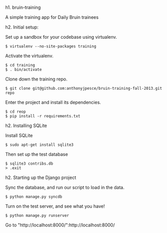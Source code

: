 h1. bruin-training

A simple training app for Daily Bruin trainees

h2. Initial setup:

Set up a sandbox for your codebase using virtualenv.

<pre><code>$ virtualenv --no-site-packages training</code></pre>

Activate the virtualenv.

<pre><code>$ cd training
$ . bin/activate</code></pre>

Clone down the training repo.

<pre><code>$ git clone git@github.com:anthonyjpesce/bruin-training-fall-2013.git repo</code></pre>

Enter the project and install its dependencies.

<pre><code>$ cd reop
$ pip install -r requirements.txt</code></pre>

h2. Installing SQLite

Install SQLite

<pre><code>$ sudo apt-get install sqlite3</code></pre>

Then set up the test database

<pre><code>$ sqlite3 contribs.db
> .exit</code></pre>

h2. Starting up the Django project

Sync the database, and run our script to load in the data.

<pre><code>$ python manage.py syncdb</code></pre>

Turn on the test server, and see what you have!

<pre><code>$ python manage.py runserver</code></pre>

Go to "http://localhost:8000/":http://localhost:8000/